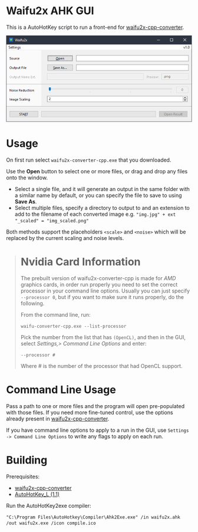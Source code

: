 # Waifu2x AHK GUI
This is a AutoHotKey script to run a front-end for [waifu2x-cpp-converter](https://github.com/DeadSix27/waifu2x-converter-cpp).

<p align="center">
  <img src="https://raw.githubusercontent.com/Lyutria/waifu2x-gui/master/screenshot.png" />
</p>

# Usage
On first run select `waifu2x-converter-cpp.exe` that you downloaded.

Use the **Open** button to select one or more files, or drag and drop any files onto the window.

* Select a single file, and it will generate an output in the same folder with a similar name by default, or you can specify the file to save to using **Save As**.
* Select multiple files, specify a directory to output to and an extension to add to the filename of each converted image e.g.
`"img.jpg" + ext "_scaled" = "img_scaled.png"`

Both methods support the placeholders `<scale>` and `<noise>` which will be replaced by the current scaling and noise levels.

> # Nvidia Card Information
> The prebuilt version of waifu2x-converter-cpp is made for *AMD* graphics cards, in order run properly you need to set the correct processor in your command line options. Usually you can just specify `--processor 0`, but if you want to make sure it runs properly, do the following.
>
> From the command line, run:
> ```
> waifu-converter-cpp.exe --list-processor
> ```
> Pick the number from the list that has `(OpenCL)`, and then in the GUI, select *Settings,> Command Line Options* and enter:
> ```
> --processor #
> ```
> Where # is the number of the processor that had OpenCL support.

# Command Line Usage
Pass a path to one or more files and the program will open pre-populated with those files.
If you need more fine-tuned control, use the options already present in [waifu2x-cpp-converter](https://github.com/DeadSix27/waifu2x-converter-cpp).

If you have command line options to apply to a run in the GUI, use `Settings -> Command Line Options` to write any flags to apply on each run.

# Building
Prerequisites:
* [waifu2x-cpp-converter](https://github.com/DeadSix27/waifu2x-converter-cpp)
* [AutoHotKey_L (1.1)](https://www.autohotkey.com/download/)

Run the AutoHotKey2exe compiler:

```
"C:\Program Files\AutoHotkey\Compiler\Ahk2Exe.exe" /in waifu2x.ahk /out waifu2x.exe /icon compile.ico
```